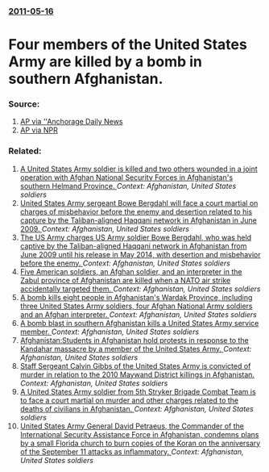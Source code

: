 ### [2011-05-16](/news/2011/05/16/index.md)

# Four members of the United States Army are killed by a bomb in southern Afghanistan. 




### Source:

1. [AP via ''Anchorage Daily News](http://www.adn.com/2011/05/16/1865919/three-alaska-based-soldiers-die.html#ixzz1MZEATnAH)
2. [AP via NPR](http://www.npr.org/templates/story/story.php?storyId=136364527)

### Related:

1. [A United States Army soldier is killed and two others wounded in a joint operation with Afghan National Security Forces in Afghanistan's southern Helmand Province. ](/news/2016/01/5/a-united-states-army-soldier-is-killed-and-two-others-wounded-in-a-joint-operation-with-afghan-national-security-forces-in-afghanistan-s-sou.md) _Context: Afghanistan, United States soldiers_
2. [United States Army sergeant Bowe Bergdahl will face a court martial on charges of misbehavior before the enemy and desertion related to his capture by the Taliban-aligned Haqqani network in Afghanistan in June 2009. ](/news/2015/12/14/united-states-army-sergeant-bowe-bergdahl-will-face-a-court-martial-on-charges-of-misbehavior-before-the-enemy-and-desertion-related-to-his.md) _Context: Afghanistan, United States soldiers_
3. [The US Army charges US Army soldier Bowe Bergdahl, who was held captive by the Taliban-aligned Haqqani network in Afghanistan from June 2009 until his release in May 2014, with desertion and misbehavior before the enemy. ](/news/2015/03/25/the-us-army-charges-us-army-soldier-bowe-bergdahl-who-was-held-captive-by-the-taliban-aligned-haqqani-network-in-afghanistan-from-june-2009.md) _Context: Afghanistan, United States soldiers_
4. [Five American soldiers, an Afghan soldier, and an interpreter in the Zabul province of Afghanistan are killed when a NATO air strike accidentally targeted them.  ](/news/2014/06/10/five-american-soldiers-an-afghan-soldier-and-an-interpreter-in-the-zabul-province-of-afghanistan-are-killed-when-a-nato-air-strike-acciden.md) _Context: Afghanistan, United States soldiers_
5. [A bomb kills eight people in Afghanistan's Wardak Province, including three United States Army soldiers, four Afghan National Army soldiers and an Afghan interpreter. ](/news/2013/07/23/a-bomb-kills-eight-people-in-afghanistan-s-wardak-province-including-three-united-states-army-soldiers-four-afghan-national-army-soldiers.md) _Context: Afghanistan, United States soldiers_
6. [A bomb blast in southern Afghanistan kills a United States Army service member. ](/news/2012/10/2/a-bomb-blast-in-southern-afghanistan-kills-a-united-states-army-service-member.md) _Context: Afghanistan, United States soldiers_
7. [Afghanistan:Students in Afghanistan hold protests in response to the Kandahar massacre by a member of the United States Army. ](/news/2012/03/13/afghanistan-pstudents-in-afghanistan-hold-protests-in-response-to-the-kandahar-massacre-by-a-member-of-the-united-states-army.md) _Context: Afghanistan, United States soldiers_
8. [Staff Sergeant Calvin Gibbs of the United States Army is convicted of murder in relation to the 2010 Maywand District killings in Afghanistan. ](/news/2011/11/10/staff-sergeant-calvin-gibbs-of-the-united-states-army-is-convicted-of-murder-in-relation-to-the-2010-maywand-district-killings-in-afghanista.md) _Context: Afghanistan, United States soldiers_
9. [A United States Army soldier from 5th Stryker Brigade Combat Team is to face a court martial on murder and other charges related to the deaths of civilians in Afghanistan. ](/news/2010/10/15/a-united-states-army-soldier-from-5th-stryker-brigade-combat-team-is-to-face-a-court-martial-on-murder-and-other-charges-related-to-the-deat.md) _Context: Afghanistan, United States soldiers_
10. [United States Army General David Petraeus, the Commander of the International Security Assistance Force in Afghanistan, condemns plans by a small Florida church to burn copies of the Koran on the anniversary of the September 11 attacks as inflammatory. ](/news/2010/09/7/united-states-army-general-david-petraeus-the-commander-of-the-international-security-assistance-force-in-afghanistan-condemns-plans-by-a.md) _Context: Afghanistan, United States soldiers_

